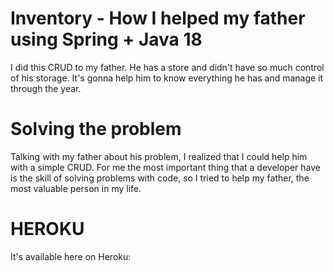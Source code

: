 # Inventory - How I helped my father using Spring + Java 18
I did this CRUD to my father. He has a store and didn't have so much control of his storage. It's gonna help him to know everything he has and manage it through the year.

# Solving the problem

Talking with my father about his problem, I realized that I could help him with a simple CRUD. For me the most important thing that a developer have is the skill of solving problems with code, so I tried to help my father, the most valuable person in my life.

# HEROKU

It's available here on Heroku: 
